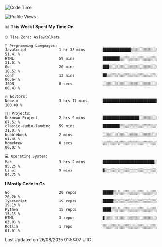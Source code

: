 <!--START_SECTION:waka-->
![Code Time](http://img.shields.io/badge/Code%20Time-100%20hrs%2028%20mins-blue)

![Profile Views](http://img.shields.io/badge/Profile%20Views-35-blue)

📊 **This Week I Spent My Time On** 

```text
🕑︎ Time Zone: Asia/Kolkata

💬 Programming Languages: 
JavaScript               1 hr 38 mins        █████████████░░░░░░░░░░░░   51.41 % 
HTML                     59 mins             ████████░░░░░░░░░░░░░░░░░   31.01 % 
Go                       20 mins             ███░░░░░░░░░░░░░░░░░░░░░░   10.52 % 
conf                     12 mins             ██░░░░░░░░░░░░░░░░░░░░░░░   06.64 % 
JSON                     0 secs              ░░░░░░░░░░░░░░░░░░░░░░░░░   00.43 % 

🔥 Editors: 
Neovim                   3 hrs 11 mins       █████████████████████████   100.00 % 

🐱‍💻 Projects: 
Unknown Project          2 hrs 9 mins        █████████████████░░░░░░░░   67.52 % 
classic-audio-landing    59 mins             ████████░░░░░░░░░░░░░░░░░   31.01 % 
bubblebook               2 mins              ░░░░░░░░░░░░░░░░░░░░░░░░░   01.45 % 
homebrew                 0 secs              ░░░░░░░░░░░░░░░░░░░░░░░░░   00.02 % 

💻 Operating System: 
Mac                      3 hrs 2 mins        ████████████████████████░   95.25 % 
Linux                    9 mins              █░░░░░░░░░░░░░░░░░░░░░░░░   04.75 % 
```

**I Mostly Code in Go** 

```text
Go                       20 repos            █████░░░░░░░░░░░░░░░░░░░░   20.20 % 
TypeScript               19 repos            █████░░░░░░░░░░░░░░░░░░░░   19.19 % 
Python                   15 repos            ████░░░░░░░░░░░░░░░░░░░░░   15.15 % 
HTML                     3 repos             █░░░░░░░░░░░░░░░░░░░░░░░░   03.03 % 
Kotlin                   1 repo              ░░░░░░░░░░░░░░░░░░░░░░░░░   01.01 % 
```




 Last Updated on 26/08/2025 01:58:07 UTC
<!--END_SECTION:waka-->
